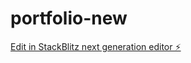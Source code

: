 # portfolio-new

[Edit in StackBlitz next generation editor ⚡️](https://stackblitz.com/~/github.com/manojm-dev/portfolio-new)